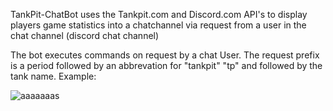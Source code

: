 TankPit-ChatBot uses the Tankpit.com and Discord.com API's to display players game statistics into a chatchannel via request from a user in the chat channel (discord chat channel)

The bot executes commands on request by a chat User. The request prefix is a period followed by an abbrevation for "tankpit" "tp" and followed by the tank name. 
Example:

![aaaaaaas](https://user-images.githubusercontent.com/25750662/111678500-be56db80-87f6-11eb-8642-e6c4b368e2bf.JPG)

